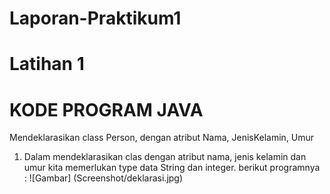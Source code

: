 # Laporan-Praktikum1
# Latihan 1

# KODE PROGRAM JAVA
Mendeklarasikan class Person, dengan atribut Nama, JenisKelamin, Umur

1. Dalam mendeklarasikan clas dengan atribut nama, jenis kelamin dan umur kita memerlukan type data String dan integer. berikut programnya :
![Gambar] (Screenshot/deklarasi.jpg)

